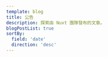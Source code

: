```yaml
---
template: blog
title: 公告
description: 探索由 Nuxt 團隊發布的文章。
blogPostList: true
sortBy:
  field: 'date'
  direction: 'desc'
---
```

